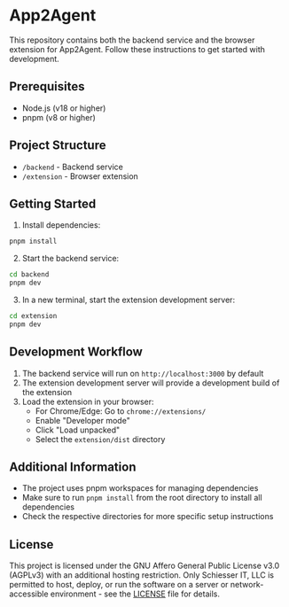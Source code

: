 # App2Agent

This repository contains both the backend service and the browser extension for App2Agent. Follow these instructions to get started with development.

## Prerequisites

- Node.js (v18 or higher)
- pnpm (v8 or higher)

## Project Structure

- `/backend` - Backend service
- `/extension` - Browser extension

## Getting Started

1. Install dependencies:

```bash
pnpm install
```

2. Start the backend service:

```bash
cd backend
pnpm dev
```

3. In a new terminal, start the extension development server:

```bash
cd extension
pnpm dev
```

## Development Workflow

1. The backend service will run on `http://localhost:3000` by default
2. The extension development server will provide a development build of the extension
3. Load the extension in your browser:
   - For Chrome/Edge: Go to `chrome://extensions/`
   - Enable "Developer mode"
   - Click "Load unpacked"
   - Select the `extension/dist` directory

## Additional Information

- The project uses pnpm workspaces for managing dependencies
- Make sure to run `pnpm install` from the root directory to install all dependencies
- Check the respective directories for more specific setup instructions

## License

This project is licensed under the GNU Affero General Public License v3.0 (AGPLv3)
with an additional hosting restriction. Only Schiesser IT, LLC is permitted
to host, deploy, or run the software on a server or network-accessible environment - see the [LICENSE](LICENSE) file for details.
